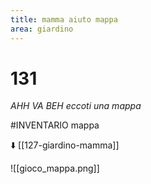 ```yaml
---
title: mamma aiuto mappa
area: giardino
---
```

# 131
_AHH VA BEH eccoti una mappa_

#INVENTARIO mappa

⬇️ [[127-giardino-mamma]] 

![[gioco_mappa.png]]